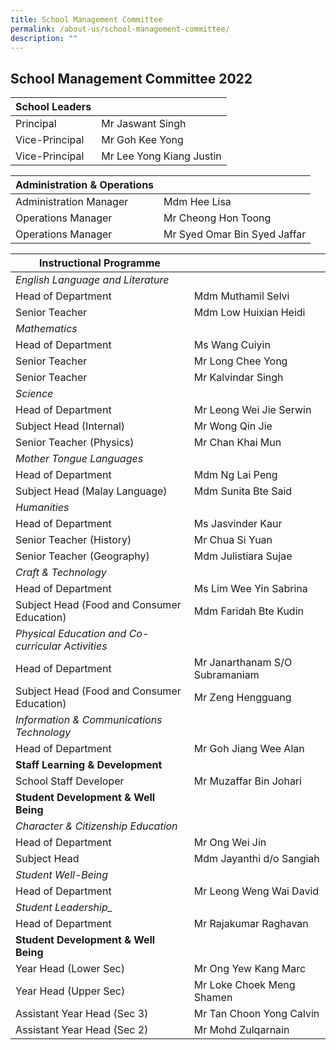 ```yaml
---
title: School Management Committee
permalink: /about-us/school-management-committee/
description: ""
---
```

## School Management Committee 2022


| School Leaders |  | 
| -------- | -------- |
| Principal| Mr Jaswant Singh|
| Vice-Principal| Mr Goh Kee Yong|
|Vice-Principal| Mr Lee Yong Kiang Justin|


| Administration & Operations |  | 
| -------- | -------- |
|Administration Manager|Mdm Hee Lisa|
|Operations Manager|Mr Cheong Hon Toong|
|Operations Manager|Mr Syed Omar Bin Syed Jaffar|

| Instructional Programme |  | 
| -------- | -------- |
| *English Language and Literature*| |
| Head of Department	| Mdm Muthamil Selvi|
|Senior Teacher| Mdm Low Huixian Heidi|
| *Mathematics*| |
| Head of Department	| Ms Wang Cuiyin|
|Senior Teacher| Mr Long Chee Yong|
|Senior Teacher| Mr Kalvindar Singh|
| *Science*| |
| Head of Department	| Mr Leong Wei Jie Serwin|
|Subject Head (Internal)	| Mr Wong Qin Jie|
|Senior Teacher (Physics)	|Mr Chan Khai Mun|
| *Mother Tongue Languages*| |
| Head of Department	| Mdm Ng Lai Peng|
|Subject Head (Malay Language)	| Mdm Sunita Bte Said|
| *Humanities*| |
| Head of Department	| Ms Jasvinder Kaur|
|Senior Teacher (History)		| Mr Chua Si Yuan|
|Senior Teacher (Geography)		| Mdm Julistiara Sujae|
| *Craft & Technology*| |
| Head of Department	| Ms Lim Wee Yin Sabrina|
|Subject Head (Food and Consumer Education)		| Mdm Faridah Bte Kudin|
| *Physical Education and Co-curricular Activities*| |
| Head of Department	| Mr Janarthanam S/O Subramaniam|
|Subject Head (Food and Consumer Education)		| Mr Zeng Hengguang|
| *Information & Communications Technology*| |
| Head of Department	| Mr Goh Jiang Wee Alan|
| **Staff Learning & Development**| |
| School Staff Developer		| Mr Muzaffar Bin Johari|
|**Student Development & Well Being**| |
|*Character & Citizenship Education*| |
| Head of Department			| Mr Ong Wei Jin|
| Subject Head				| Mdm Jayanthi d/o Sangiah|
|*Student Well-Being*| |
| Head of Department			| Mr Leong Weng Wai David|
|*Student Leadership_*| |
| Head of Department			| Mr Rajakumar Raghavan|
|**Student Development & Well Being**| |
| Year Head (Lower Sec)				| Mr Ong Yew Kang Marc|
|Year Head (Upper Sec)			| Mr Loke Choek Meng Shamen|
| Assistant Year Head (Sec 3)					| Mr Tan Choon Yong Calvin|
| Assistant Year Head (Sec 2)			| Mr Mohd Zulqarnain|